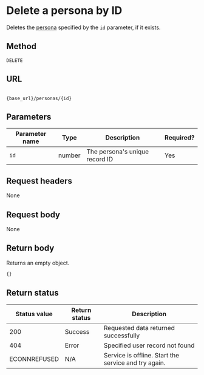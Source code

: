 # Delete a persona by ID

Deletes the [persona](persona.md) specified by the `id` parameter, if it exists.

## Method

`DELETE`

## URL

```shell

{base_url}/personas/{id}
```

## Parameters

| Parameter name | Type   | Description | Required? |
| ------------- | ------ | ----------- | --------- |
| `id` | number | The persona's unique record ID | Yes |

## Request headers

None

## Request body

None

## Return body

Returns an empty object.

```js
{}
```

## Return status

| Status value | Return status | Description |
| ------------- | ----------- | ----------- |
| 200 | Success | Requested data returned successfully |
| 404 | Error | Specified user record not found |
|  ECONNREFUSED | N/A | Service is offline. Start the service and try again. |
